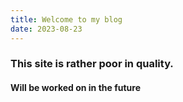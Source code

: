 ```yaml
---
title: Welcome to my blog
date: 2023-08-23
---
```


### This site is rather poor in quality.
#### Will be worked on in the future

